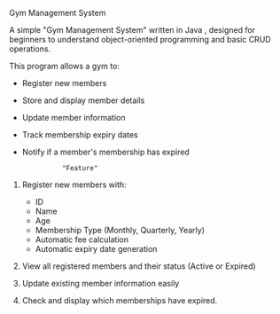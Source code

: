  Gym Management System

A simple "Gym Management System" written in Java , designed for beginners to understand object-oriented programming and basic CRUD operations.

This program allows a gym to:
- Register new members
- Store and display member details
- Update member information
- Track membership expiry dates
- Notify if a member's membership has expired

                "Feature"

1. Register new members with:
   - ID  
   - Name  
   - Age  
   - Membership Type (Monthly, Quarterly, Yearly)  
   - Automatic fee calculation  
   - Automatic expiry date generation  

2. View all registered members and their status (Active or Expired)

3. Update existing member information easily

4. Check and display which memberships have expired. 

